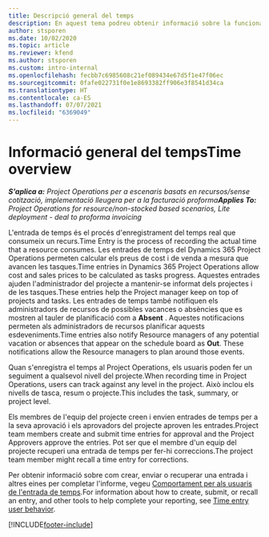 ```yaml
---
title: Descripció general del temps
description: En aquest tema podreu obtenir informació sobre la funcionalitat de Temps del Dynamics 365 Project Operations.
author: stsporen
ms.date: 10/02/2020
ms.topic: article
ms.reviewer: kfend
ms.author: stsporen
ms.custom: intro-internal
ms.openlocfilehash: fecbb7c6985608c21ef089434e67d5f1e47f06ec
ms.sourcegitcommit: 0fafe022731f0e1e8693382ff906e3f8541d34ca
ms.translationtype: HT
ms.contentlocale: ca-ES
ms.lasthandoff: 07/07/2021
ms.locfileid: "6369049"
---
```

# <a name="time-overview"></a><span data-ttu-id="2f6e7-103">Informació general del temps</span><span class="sxs-lookup"><span data-stu-id="2f6e7-103">Time overview</span></span>

<span data-ttu-id="2f6e7-104">_**S'aplica a:** Project Operations per a escenaris basats en recursos/sense cotització, implementació lleugera per a la facturació proforma_</span><span class="sxs-lookup"><span data-stu-id="2f6e7-104">_**Applies To:** Project Operations for resource/non-stocked based scenarios, Lite deployment - deal to proforma invoicing_</span></span>

<span data-ttu-id="2f6e7-105">L'entrada de temps és el procés d'enregistrament del temps real que consumeix un recurs.</span><span class="sxs-lookup"><span data-stu-id="2f6e7-105">Time Entry is the process of recording the actual time that a resource consumes.</span></span> <span data-ttu-id="2f6e7-106">Les entrades de temps del Dynamics 365 Project Operations permeten calcular els preus de cost i de venda a mesura que avancen les tasques.</span><span class="sxs-lookup"><span data-stu-id="2f6e7-106">Time entries in Dynamics 365 Project Operations allow cost and sales prices to be calculated as tasks progress.</span></span> <span data-ttu-id="2f6e7-107">Aquestes entrades ajuden l'administrador del projecte a mantenir-se informat dels projectes i de les tasques.</span><span class="sxs-lookup"><span data-stu-id="2f6e7-107">These entries help the Project manager keep on top of projects and tasks.</span></span> <span data-ttu-id="2f6e7-108">Les entrades de temps també notifiquen els administradors de recursos de possibles vacances o absències que es mostren al tauler de planificació com a **Absent** . Aquestes notificacions permeten als administradors de recursos planificar aquests esdeveniments.</span><span class="sxs-lookup"><span data-stu-id="2f6e7-108">Time entries also notify Resource managers of any potential vacation or absences that appear on the schedule board as **Out**. These notifications allow the Resource managers to plan around those events.</span></span>

<span data-ttu-id="2f6e7-109">Quan s'enregistra el temps al Project Operations, els usuaris poden fer un seguiment a qualsevol nivell del projecte.</span><span class="sxs-lookup"><span data-stu-id="2f6e7-109">When recording time in Project Operations, users can track against any level in the project.</span></span> <span data-ttu-id="2f6e7-110">Això inclou els nivells de tasca, resum o projecte.</span><span class="sxs-lookup"><span data-stu-id="2f6e7-110">This includes the task, summary, or project level.</span></span>

<span data-ttu-id="2f6e7-111">Els membres de l'equip del projecte creen i envien entrades de temps per a la seva aprovació i els aprovadors del projecte aproven les entrades.</span><span class="sxs-lookup"><span data-stu-id="2f6e7-111">Project team members create and submit time entries for approval and the Project Approvers approve the entries.</span></span> <span data-ttu-id="2f6e7-112">Pot ser que el membre d'un equip del projecte recuperi una entrada de temps per fer-hi correccions.</span><span class="sxs-lookup"><span data-stu-id="2f6e7-112">The project team member might recall a time entry for corrections.</span></span>

<span data-ttu-id="2f6e7-113">Per obtenir informació sobre com crear, enviar o recuperar una entrada i altres eines per completar l'informe, vegeu [Comportament per als usuaris de l'entrada de temps](ui-behavior-time.md).</span><span class="sxs-lookup"><span data-stu-id="2f6e7-113">For information about how to create, submit, or recall an entry, and other tools to help complete your reporting, see [Time entry user behavior](ui-behavior-time.md).</span></span>



[!INCLUDE[footer-include](../includes/footer-banner.md)]
